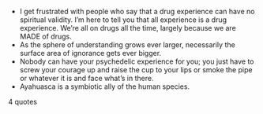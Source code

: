 - I get frustrated with people who say that a drug experience can have no spiritual validity. I’m here to tell you that all experience is a drug experience. We’re all on drugs all the time, largely because we are MADE of drugs.
 - As the sphere of understanding grows ever larger, necessarily the surface area of ignorance gets ever bigger.
 - Nobody can have your psychedelic experience for you; you just have to screw your courage up and raise the cup to your lips or smoke the pipe or whatever it is and face what’s in there.
 - Ayahuasca is a symbiotic ally of the human species.

4 quotes